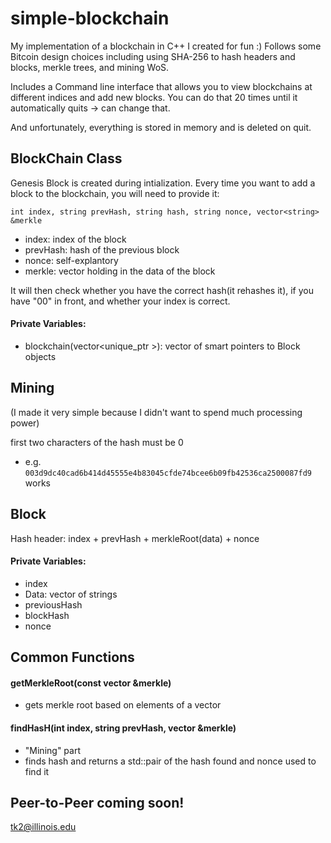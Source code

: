 # simple-blockchain
My implementation of a blockchain in C++ I created for fun :)
Follows some Bitcoin design choices including using SHA-256 to hash headers and blocks, merkle trees, and mining WoS. 

Includes a Command line interface that allows you to view blockchains at different indices and add new blocks. You 
can do that 20 times until it automatically quits -> can change that. 

And unfortunately, everything is stored in memory and is deleted on quit.

## BlockChain Class
Genesis Block is created during intialization.
Every time you want to add a block to the blockchain, you will need to provide it: 

`int index, string prevHash, string hash, string nonce, vector<string> &merkle`
- index: index of the block
- prevHash: hash of the previous block
- nonce: self-explantory
- merkle: vector holding in the data of the block

It will then check whether you have the correct hash(it rehashes it), if you have "00" in front, and whether your index is correct.

#### Private Variables: 
- blockchain(vector<unique_ptr<Block> >): vector of smart pointers to Block objects

## Mining
(I made it very simple because I didn't want to spend much processing power)

first two characters of the hash must be 0
- e.g. `003d9dc40cad6b414d45555e4b83045cfde74bcee6b09fb42536ca2500087fd9` works 


## Block 
Hash header: index + prevHash + merkleRoot(data) + nonce

#### Private Variables:
- index
- Data: vector of strings
- previousHash
- blockHash
- nonce

## Common Functions
#### getMerkleRoot(const vector<string> &merkle)
  - gets merkle root based on elements of a vector
#### findHasH(int index, string prevHash, vector<string> &merkle)
  - "Mining" part 
  - finds hash and returns a std::pair of the hash found and nonce used to find it 



## Peer-to-Peer coming soon!
tk2@illinois.edu
